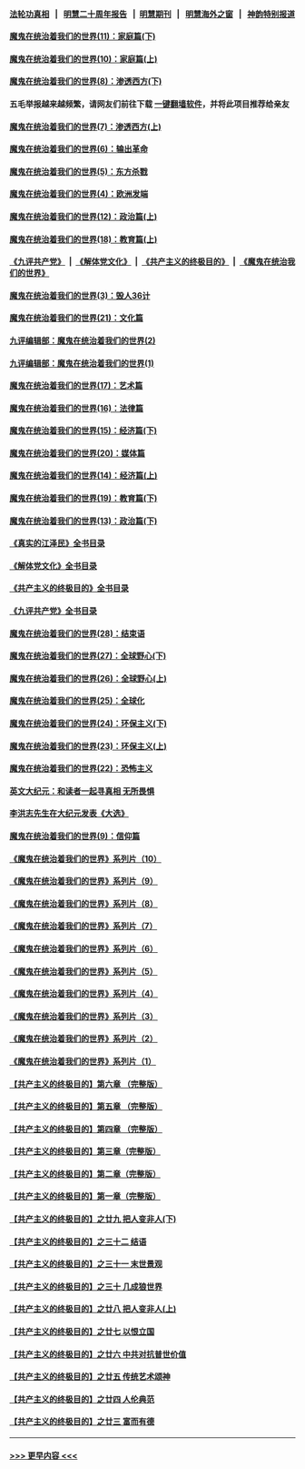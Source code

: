 #### [法轮功真相](https://github.com/gfw-breaker/truth/blob/master/README.md?t=0) &nbsp;&nbsp;|&nbsp;&nbsp; [明慧二十周年报告](https://github.com/gfw-breaker/mh-reports/blob/master/README.md?t=0) &nbsp;&nbsp;|&nbsp;&nbsp;[明慧期刊](https://github.com/gfw-breaker/mh-qikan) &nbsp;&nbsp;|&nbsp;&nbsp; [明慧海外之窗](https://github.com/gfw-breaker/mh-news/blob/master/README.md?t=0) &nbsp;&nbsp;|&nbsp;&nbsp; [神韵特别报道](https://github.com/gfw-breaker/mh-news/blob/master/shenyun.md?t=0)
#### [魔鬼在统治着我们的世界(11)：家庭篇(下)](../pages/nsc422/n10440961.md?t=12032001) 
#### [魔鬼在统治着我们的世界(10)：家庭篇(上)](../pages/nsc422/n10435448.md?t=12032001) 
#### [魔鬼在统治着我们的世界(8)：渗透西方(下)](../pages/nsc422/n10429603.md?t=12032001) 
#### 五毛举报越来越频繁，请网友们前往下载 [一键翻墙软件](https://github.com/gfw-breaker/ssr-accounts)，并将此项目推荐给亲友
#### [魔鬼在统治着我们的世界(7)：渗透西方(上)](../pages/nsc422/n10426013.md?t=12032001) 
#### [魔鬼在统治着我们的世界(6)：输出革命](../pages/nsc422/n10421536.md?t=12032001) 
#### [魔鬼在统治着我们的世界(5)：东方杀戮](../pages/nsc422/n10417707.md?t=12032001) 
#### [魔鬼在统治着我们的世界(4)：欧洲发端](../pages/nsc422/n10414890.md?t=12032001) 
#### [魔鬼在统治着我们的世界(12)：政治篇(上)](../pages/nsc422/n10444576.md?t=12032001) 
#### [魔鬼在统治着我们的世界(18)：教育篇(上)](../pages/nsc422/n10526970.md?t=12032001) 
#### [《九评共产党》](https://github.com/begood0513/9ping.md/blob/master/README.md) &nbsp;|&nbsp; [《解体党文化》](../../../../jtdwh.md/blob/master/README.md)  &nbsp;|&nbsp; [《共产主义的终极目的》](../../../../gczydzjmd.md/blob/master/README.md) &nbsp;|&nbsp; [《魔鬼在统治我们的世界》](../../../../mgztzwmdsj.md/blob/master/README.md) 
#### [魔鬼在统治着我们的世界(3)：毁人36计](../pages/nsc422/n10411583.md?t=12032001) 
#### [魔鬼在统治着我们的世界(21)：文化篇](../pages/nsc422/n10597706.md?t=12032001) 
#### [九评编辑部：魔鬼在统治着我们的世界(2)](../pages/nsc422/n10410036.md?t=12032001) 
#### [九评编辑部：魔鬼在统治着我们的世界(1)](../pages/nsc422/n10406825.md?t=12032001) 
#### [魔鬼在统治着我们的世界(17)：艺术篇](../pages/nsc422/n10499093.md?t=12032001) 
#### [魔鬼在统治着我们的世界(16)：法律篇](../pages/nsc422/n10485969.md?t=12032001) 
#### [魔鬼在统治着我们的世界(15)：经济篇(下)](../pages/nsc422/n10469975.md?t=12032001) 
#### [魔鬼在统治着我们的世界(20)：媒体篇](../pages/nsc422/n10586579.md?t=12032001) 
#### [魔鬼在统治着我们的世界(14)：经济篇(上)](../pages/nsc422/n10457370.md?t=12032001) 
#### [魔鬼在统治着我们的世界(19)：教育篇(下)](../pages/nsc422/n10564808.md?t=12032001) 
#### [魔鬼在统治着我们的世界(13)：政治篇(下)](../pages/nsc422/n10448270.md?t=12032001) 
#### [《真实的江泽民》全书目录](../pages/nsc422/n13721399.md?t=12032001) 
#### [《解体党文化》全书目录](../pages/nsc422/n13721157.md?t=12032001) 
#### [《共产主义的终极目的》全书目录](../pages/nsc422/n13721048.md?t=12032001) 
#### [《九评共产党》全书目录](../pages/nsc422/n13708085.md?t=12032001) 
#### [魔鬼在统治着我们的世界(28)：结束语](../pages/nsc422/n10936246.md?t=12032001) 
#### [魔鬼在统治着我们的世界(27)：全球野心(下)](../pages/nsc422/n10928319.md?t=12032001) 
#### [魔鬼在统治着我们的世界(26)：全球野心(上)](../pages/nsc422/n10900318.md?t=12032001) 
#### [魔鬼在统治着我们的世界(25)：全球化](../pages/nsc422/n10788205.md?t=12032001) 
#### [魔鬼在统治着我们的世界(24)：环保主义(下)](../pages/nsc422/n10695307.md?t=12032001) 
#### [魔鬼在统治着我们的世界(23)：环保主义(上)](../pages/nsc422/n10688613.md?t=12032001) 
#### [魔鬼在统治着我们的世界(22)：恐怖主义](../pages/nsc422/n10614727.md?t=12032001) 
#### [英文大纪元：和读者一起寻真相 无所畏惧](../pages/nsc422/n12542027.md?t=12032001) 
#### [李洪志先生在大纪元发表《大选》](../pages/nsc422/n12534746.md?t=12032001) 
#### [魔鬼在统治着我们的世界(9)：信仰篇](../pages/nsc422/n10432159.md?t=12032001) 
#### [《魔鬼在统治着我们的世界》系列片（10）](../pages/nsc422/n12292670.md?t=12032001) 
#### [《魔鬼在统治着我们的世界》系列片（9）](../pages/nsc422/n12290859.md?t=12032001) 
#### [《魔鬼在统治着我们的世界》系列片（8）](../pages/nsc422/n12287445.md?t=12032001) 
#### [《魔鬼在统治着我们的世界》系列片（7）](../pages/nsc422/n12283425.md?t=12032001) 
#### [《魔鬼在统治着我们的世界》系列片（6）](../pages/nsc422/n12282314.md?t=12032001) 
#### [《魔鬼在统治着我们的世界》系列片（5）](../pages/nsc422/n12281419.md?t=12032001) 
#### [《魔鬼在统治着我们的世界》系列片（4）](../pages/nsc422/n12274024.md?t=12032001) 
#### [《魔鬼在统治着我们的世界》系列片（3）](../pages/nsc422/n12271322.md?t=12032001) 
#### [《魔鬼在统治着我们的世界》系列片（2）](../pages/nsc422/n12269049.md?t=12032001) 
#### [《魔鬼在统治着我们的世界》系列片（1）](../pages/nsc422/n12267575.md?t=12032001) 
#### [【共产主义的终极目的】第六章 （完整版）](../pages/nsc422/n11428913.md?t=12032001) 
#### [【共产主义的终极目的】第五章 （完整版）](../pages/nsc422/n11428912.md?t=12032001) 
#### [【共产主义的终极目的】第四章 （完整版）](../pages/nsc422/n11428907.md?t=12032001) 
#### [【共产主义的终极目的】第三章（完整版）](../pages/nsc422/n11428848.md?t=12032001) 
#### [【共产主义的终极目的】第二章（完整版）](../pages/nsc422/n11428831.md?t=12032001) 
#### [【共产主义的终极目的】第一章（完整版）](../pages/nsc422/n11417651.md?t=12032001) 
#### [【共产主义的终极目的】之廿九 把人变非人(下)](../pages/nsc422/n11344140.md?t=12032001) 
#### [【共产主义的终极目的】之三十二 结语](../pages/nsc422/n11360535.md?t=12032001) 
#### [【共产主义的终极目的】之三十一 末世景观](../pages/nsc422/n11351129.md?t=12032001) 
#### [【共产主义的终极目的】之三十 几成狼世界](../pages/nsc422/n11348280.md?t=12032001) 
#### [【共产主义的终极目的】之廿八 把人变非人(上)](../pages/nsc422/n11340492.md?t=12032001) 
#### [【共产主义的终极目的】之廿七 以恨立国](../pages/nsc422/n11336944.md?t=12032001) 
#### [【共产主义的终极目的】之廿六 中共对抗普世价值](../pages/nsc422/n11324785.md?t=12032001) 
#### [【共产主义的终极目的】之廿五 传统艺术颂神](../pages/nsc422/n11296396.md?t=12032001) 
#### [【共产主义的终极目的】之廿四 人伦典范](../pages/nsc422/n11296397.md?t=12032001) 
#### [【共产主义的终极目的】之廿三 富而有德](../pages/nsc422/n11283598.md?t=12032001) 

----
#### [ >>> 更早内容 <<< ](../indexes/nsc422-earlier.md)
